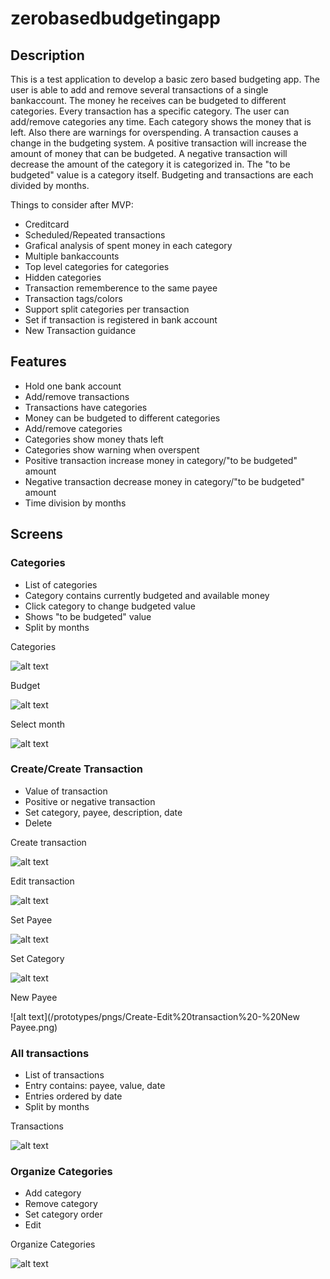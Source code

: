 # zerobasedbudgetingapp

## Description

This is a test application to develop a basic zero based budgeting app.
The user is able to add and remove several transactions of a single bankaccount.
The money he receives can be budgeted to different categories. Every transaction
has a specific category. The user can add/remove categories any time. Each category
shows the money that is left. Also there are warnings for overspending. A transaction
causes a change in the budgeting system. A positive transaction will increase the amount
of money that can be budgeted. A negative transaction will decrease the amount of the
category it is categorized in. The "to be budgeted" value is a category itself.
Budgeting and transactions are each divided by months.

Things to consider after MVP:
- Creditcard
- Scheduled/Repeated transactions
- Grafical analysis of spent money in each category
- Multiple bankaccounts
- Top level categories for categories
- Hidden categories
- Transaction rememberence to the same payee
- Transaction tags/colors
- Support split categories per transaction
- Set if transaction is registered in bank account
- New Transaction guidance

## Features

- Hold one bank account
- Add/remove transactions
- Transactions have categories
- Money can be budgeted to different categories
- Add/remove categories
- Categories show money thats left
- Categories show warning when overspent
- Positive transaction increase money in category/"to be budgeted" amount
- Negative transaction decrease money in category/"to be budgeted" amount
- Time division by months

## Screens

### Categories
- List of categories
- Category contains currently budgeted and available money
- Click category to change budgeted value
- Shows "to be budgeted" value
- Split by months

Categories

![alt text](/prototypes/pngs/categories.png)

Budget

![alt text](/prototypes/pngs/categories%20-%20Change%20Budget%20of%20category.png)

Select month

![alt text](/prototypes/pngs/categories%20–%20select%20month.png)


### Create/Create Transaction
- Value of transaction
- Positive or negative transaction
- Set category, payee, description, date
- Delete

Create transaction

![alt text](/prototypes/pngs/Create%20transaction.png)

Edit transaction

![alt text](/prototypes/pngs/Edit%20transaction.png)

Set Payee

![alt text](/prototypes/pngs/Create-Edit%20transaction%20-%20Set%20Payee.png)

Set Category

![alt text](/prototypes/pngs/Create-Edit%20transaction%20-%20Set%20Category.png)

New Payee

![alt text](/prototypes/pngs/Create-Edit%20transaction%20-%20New Payee.png)


### All transactions
- List of transactions
- Entry contains: payee, value, date
- Entries ordered by date
- Split by months

Transactions

![alt text](/prototypes/pngs/Transactions.png)


### Organize Categories
- Add category
- Remove category
- Set category order
- Edit

Organize Categories

![alt text](/prototypes/pngs/Organize%20Categories.png)
